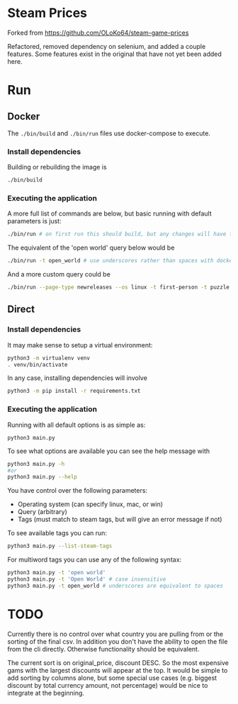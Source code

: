 # Steam Prices

Forked from https://github.com/OLoKo64/steam-game-prices

Refactored, removed dependency on selenium, and added a couple features. Some features exist in the original that have not yet been added here.


# Run

## Docker

The `./bin/build` and `./bin/run` files use docker-compose to execute. 

### Install dependencies

Building or rebuilding the image is

```sh
./bin/build
```
### Executing the application


A more full list of commands are below, but basic running with default parameters is just:

```sh
./bin/run # on first run this should build, but any changes will have to be rebuilt
```


The equivalent of the 'open world' query below would be

```sh
./bin/run -t open_world # use underscores rather than spaces with docker
```

And a more custom query could be

```sh
./bin/run --page-type newreleases --os linux -t first-person -t puzzle
```

## Direct

### Install dependencies

It may make sense to setup a virtual environment:

```sh
python3 -m virtualenv venv
. venv/bin/activate
```

In any case, installing dependencies will involve

```sh
python3 -m pip install -r requirements.txt
```

### Executing the application

Running with all default options is as simple as:

```
python3 main.py
```

To see what options are available you can see the help message with 

```sh
python3 main.py -h
#or 
python3 main.py --help
```

You have control over the following parameters:

* Operating system (can specify linux, mac, or win)
* Query (arbitrary)
* Tags (must match to steam tags, but will give an error message if not)


To see available tags you can run:

```sh
python3 main.py --list-steam-tags
```

For multiword tags you can use any of the following syntax:

```sh
python3 main.py -t 'open world'
python3 main.py -t 'Open World' # case insensitive
python3 main.py -t open_world # underscores are equivalent to spaces
```

# TODO

Currently there is no control over what country you are pulling from or the sorting of the final csv. In addition you don't have the ability to open the file from the cli directly. Otherwise functionality should be equivalent.

The current sort is on original\_price, discount DESC. So the most expensive gams with the largest discounts will appear at the top. It would be simple to add sorting by columns alone, but some special use cases (e.g. biggest discount by total currency amount, not percentage) would be nice to integrate at the beginning.

